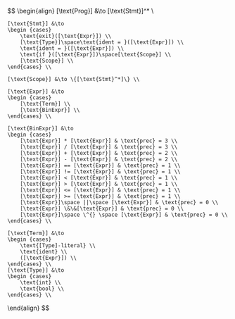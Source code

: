 $$
\begin{align}
    [\text{Prog}] &\to [\text{Stmt}]^* \\

    [\text{Stmt}] &\to
    \begin {cases}
        \text{exit}([\text{Expr}]) \\
        [\text{Type}]\space\text{ident = }([\text{Expr}]) \\
        \text{ident = }([\text{Expr}]) \\
        \text{if }([\text{Expr}])\space[\text{Scope}] \\
        [\text{Scope}] \\
    \end{cases} \\

    [\text{Scope}] &\to \{[\text{Stmt}^*]\} \\

    [\text{Expr}] &\to
    \begin {cases}
        [\text{Term}] \\
        [\text{BinExpr}] \\
    \end{cases} \\
    
    [\text{BinExpr}] &\to
    \begin {cases}
        [\text{Expr}] * [\text{Expr}] & \text{prec} = 3 \\
        [\text{Expr}] / [\text{Expr}] & \text{prec} = 3 \\
        [\text{Expr}] + [\text{Expr}] & \text{prec} = 2 \\
        [\text{Expr}] - [\text{Expr}] & \text{prec} = 2 \\
        [\text{Expr}] == [\text{Expr}] & \text{prec} = 1 \\
        [\text{Expr}] != [\text{Expr}] & \text{prec} = 1 \\
        [\text{Expr}] < [\text{Expr}] & \text{prec} = 1 \\
        [\text{Expr}] > [\text{Expr}] & \text{prec} = 1 \\
        [\text{Expr}] <= [\text{Expr}] & \text{prec} = 1 \\
        [\text{Expr}] >= [\text{Expr}] & \text{prec} = 1 \\
        [\text{Expr}]\space ||\space [\text{Expr}] & \text{prec} = 0 \\
        [\text{Expr}] \&\&[\text{Expr}] & \text{prec} = 0 \\
        [\text{Expr}]\space \^{} \space [\text{Expr}] & \text{prec} = 0 \\
    \end{cases} \\

    [\text{Term}] &\to
    \begin {cases}
        \text{[Type]-literal} \\
        \text{ident} \\
        ([\text{Expr}]) \\
    \end{cases} \\
    [\text{Type}] &\to
    \begin {cases}
        \text{int} \\
        \text{bool} \\
    \end{cases} \\
\end{align}
$$